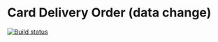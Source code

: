 # Card Delivery Order (data change)
[![Build status](https://ci.appveyor.com/api/projects/status/0r0gjmrindd1uot8/branch/main?svg=true)](https://ci.appveyor.com/project/MigAnn/carddeliveryorder-date-change/branch/main)
